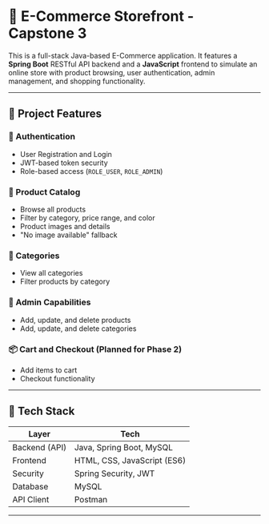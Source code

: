 # 🛒 E-Commerce Storefront - Capstone 3

This is a full-stack Java-based E-Commerce application. It features a **Spring Boot** RESTful API backend and a **JavaScript** frontend to simulate an online store with product browsing, user authentication, admin management, and shopping functionality.

---

## 📌 Project Features

### 🔐 Authentication
- User Registration and Login
- JWT-based token security
- Role-based access (`ROLE_USER`, `ROLE_ADMIN`)

### 🧾 Product Catalog
- Browse all products
- Filter by category, price range, and color
- Product images and details
- "No image available" fallback

### 📁 Categories
- View all categories
- Filter products by category

### 👤 Admin Capabilities
- Add, update, and delete products
- Add, update, and delete categories

### 📦 Cart and Checkout (Planned for Phase 2)
- Add items to cart
- Checkout functionality

---

## 🧱 Tech Stack

| Layer            | Tech                       |
|------------------|----------------------------|
| Backend (API)    | Java, Spring Boot, MySQL   |
| Frontend         | HTML, CSS, JavaScript (ES6)|
| Security         | Spring Security, JWT       |
| Database         | MySQL                      |
| API Client       | Postman                    |

---
